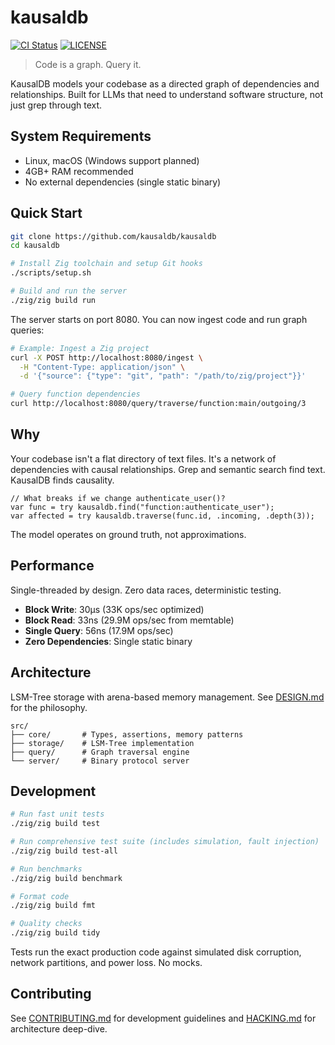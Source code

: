 # kausaldb

[![CI Status](https://github.com/kausaldb/kausaldb/actions/workflows/ci.yml/badge.svg)](https://github.com/kausaldb/kausaldb/actions)
[![LICENSE](https://img.shields.io/badge/license-MIT-blue.svg)](LICENSE)

> Code is a graph. Query it.

KausalDB models your codebase as a directed graph of dependencies and relationships. Built for LLMs that need to understand software structure, not just grep through text.

## System Requirements

- Linux, macOS (Windows support planned)
- 4GB+ RAM recommended
- No external dependencies (single static binary)

## Quick Start

```bash
git clone https://github.com/kausaldb/kausaldb
cd kausaldb

# Install Zig toolchain and setup Git hooks
./scripts/setup.sh

# Build and run the server
./zig/zig build run
```

The server starts on port 8080. You can now ingest code and run graph queries:

```bash
# Example: Ingest a Zig project
curl -X POST http://localhost:8080/ingest \
  -H "Content-Type: application/json" \
  -d '{"source": {"type": "git", "path": "/path/to/zig/project"}}'

# Query function dependencies
curl http://localhost:8080/query/traverse/function:main/outgoing/3
```

## Why

Your codebase isn't a flat directory of text files. It's a network of dependencies with causal relationships. Grep and semantic search find text. KausalDB finds causality.

```zig
// What breaks if we change authenticate_user()?
var func = try kausaldb.find("function:authenticate_user");
var affected = try kausaldb.traverse(func.id, .incoming, .depth(3));
```

The model operates on ground truth, not approximations.

## Performance

Single-threaded by design. Zero data races, deterministic testing.

- **Block Write**: 30µs (33K ops/sec optimized)
- **Block Read**: 33ns (29.9M ops/sec from memtable)
- **Single Query**: 56ns (17.9M ops/sec)
- **Zero Dependencies**: Single static binary

## Architecture

LSM-Tree storage with arena-based memory management. See [DESIGN.md](docs/DESIGN.md) for the philosophy.

```
src/
├── core/       # Types, assertions, memory patterns
├── storage/    # LSM-Tree implementation
├── query/      # Graph traversal engine
└── server/     # Binary protocol server
```

## Development

```bash
# Run fast unit tests
./zig/zig build test

# Run comprehensive test suite (includes simulation, fault injection)
./zig/zig build test-all

# Run benchmarks
./zig/zig build benchmark

# Format code
./zig/zig build fmt

# Quality checks
./zig/zig build tidy
```

Tests run the exact production code against simulated disk corruption, network partitions, and power loss. No mocks.

## Contributing

See [CONTRIBUTING.md](CONTRIBUTING.md) for development guidelines and [HACKING.md](HACKING.md) for architecture deep-dive.
